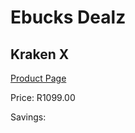 
# Ebucks Dealz
## Kraken X
[Product Page](https://www.ebucks.com/web/shop/productSelected.do?prodId=1193386525&catId=365757697)

Price: R1099.00

Savings: 


	